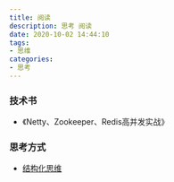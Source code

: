 ```yaml
---
title: 阅读
description: 思考 阅读
date: 2020-10-02 14:44:10
tags:
- 思维
categories:
- 思考
---
```


### 技术书
- 《Netty、Zookeeper、Redis高并发实战》

### 思考方式
- [结构化思维](https://www.toutiao.com/i6619057728725729800/)

